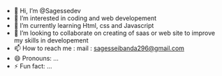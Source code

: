 - 👋 Hi, I’m @Sagessedev
- 👀 I’m interested in coding and web developement
- 🌱 I’m currently learning Html, css and Javascript
- 💞️ I’m looking to collaborate on creating of saas or web site to improve my skills in developement
- 📫 How to reach me : mail : sagesseibanda296@gmail.com
- 😄 Pronouns: ...
- ⚡ Fun fact: ...

<!---
Sagessedev/Sagessedev is a ✨ special ✨ repository because its `README.md` (this file) appears on your GitHub profile.
You can click the Preview link to take a look at your changes.
--->
